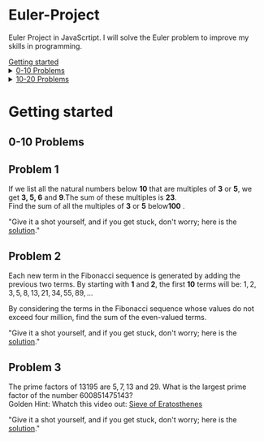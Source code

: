 # Euler-Project
Euler Project in JavaScrtipt. I will solve the Euler problem to improve my skills in programming.
        <summary><a href="#getting-started">Getting started</a></summary>
        <details>
            <summary><a href="#0-10-problems">0-10 Problems</a></summary>
- [Problem 1](#problem-1)
- [Problem 2](#problem-2)
- [Problem 3](#problem-3)
        </details>
        <details>
            <summary><a href="#10-20-problems">10-20 Problems</a></summary>
    - [Problem 1](#problem-1)
    - [Problem 2](#problem-2)
    - [Problem 3](#problem-3)
        </details>

# Getting started 


## 0-10 Problems
## Problem 1  
If we list all the natural numbers below **10** that are multiples of **3** or **5**, we get **3, 5, 6** and **9**.The sum of these multiples is **23**.  
Find the sum of all the multiples of **3** or **5** below**100** .

"Give it a shot yourself, and if you get stuck, don't worry; here is the [solution](euler_01.js)."


## Problem 2
Each new term in the Fibonacci sequence is generated by adding the previous two terms. By starting with **1** and **2**, the first **10** terms will be: 
        $1, 2, 3, 5, 8, 13, 21, 34, 55, 89, ...$

By considering the terms in the Fibonacci sequence whose values do not exceed four million, find the sum of the even-valued terms.  

"Give it a shot yourself, and if you get stuck, don't worry; here is the [solution](euler_02.js)."


## Problem 3
The prime factors of $13195$ are $5, 7, 13$ and $29$.
What is the largest prime factor of the number $600851475143$?  
Golden Hint: Whatch this video out: [Sieve of Eratosthenes](https://www.youtube.com/watch?v=V08g_lkKj6Q)

"Give it a shot yourself, and if you get stuck, don't worry; here is the [solution](euler_03.js)."